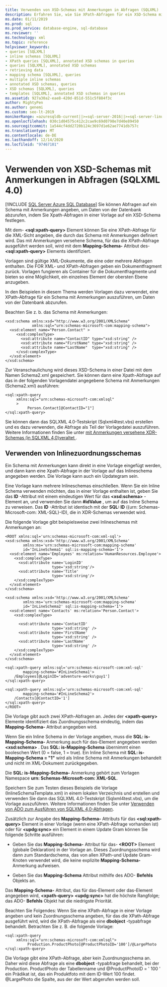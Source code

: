 ```yaml
---
title: Verwenden von XSD-Schemas mit Anmerkungen in Abfragen (SQLXML)
description: Erfahren Sie, wie Sie XPath-Abfragen für ein XSD-Schema mit Anmerkungen in SQLXML 4,0 angeben, um Daten aus der Datenbank abzurufen.
ms.date: 01/11/2019
ms.prod: sql
ms.prod_service: database-engine, sql-database
ms.reviewer: ''
ms.technology: xml
ms.topic: reference
helpviewer_keywords:
- queries [SQLXML]
- inline schemas [SQLXML]
- XPath queries [SQLXML], annotated XSD schemas in queries
- queries [SQLXML], annotated XSD schemas
- retrieving data
- mapping schema [SQLXML], queries
- multiple inline schemas
- annotated XSD schemas, queries
- XSD schemas [SQLXML], queries
- templates [SQLXML], annotated XSD schemas in queries
ms.assetid: 927a30a2-eae8-420d-851d-551c5f884f3c
author: MightyPen
ms.author: genemi
ms.custom: seo-lt-2019
monikerRange: =azuresqldb-current||>=sql-server-2016||>=sql-server-linux-2017||=azuresqldb-mi-current
ms.openlocfilehash: 030c1d04575c412c2cae9c69d0798e7d40e89450
ms.sourcegitcommit: 1a544cf4dd2720b124c3697d1e62ae7741db757c
ms.translationtype: MT
ms.contentlocale: de-DE
ms.lasthandoff: 12/14/2020
ms.locfileid: "97467101"
---
```

# <a name="using-annotated-xsd-schemas-in-queries-sqlxml-40"></a>Verwenden von XSD-Schemas mit Anmerkungen in Abfragen (SQLXML 4.0)
[!INCLUDE [SQL Server Azure SQL Database](../../../includes/applies-to-version/sql-asdb.md)]
  Sie können Abfragen auf ein Schema mit Anmerkungen angeben, um Daten von der Datenbank abzurufen, indem Sie Xpath-Abfragen in einer Vorlage auf ein XSD-Schema festlegen.  
  
 Mit dem- **\<sql:xpath-query>** Element können Sie eine XPath-Abfrage für die XML-Sicht angeben, die durch das Schema mit Anmerkungen definiert wird. Das mit Anmerkungen versehene Schema, für das die XPath-Abfrage ausgeführt werden soll, wird mit dem **Mapping-Schema-** Attribut des- **\<sql:xpath-query>** Elements identifiziert.  
  
 Vorlagen sind gültige XML-Dokumente, die eine oder mehrere Abfragen enthalten. Die FOR XML- und XPath-Abfragen geben ein Dokumentfragment zurück. Vorlagen fungieren als Container für die Dokumentfragmente und bieten so eine Möglichkeit, ein einzelnes Element der obersten Ebene anzugeben.  
  
 In den Beispielen in diesem Thema werden Vorlagen dazu verwendet, eine XPath-Abfrage für ein Schema mit Anmerkungen auszuführen, um Daten von der Datenbank abzurufen.  
  
 Beachten Sie z. b. das Schema mit Anmerkungen:  
  
```  
<xsd:schema xmlns:xsd="http://www.w3.org/2001/XMLSchema"   
            xmlns:sql="urn:schemas-microsoft-com:mapping-schema">  
  <xsd:element name="Person.Contact" >  
     <xsd:complexType>  
       <xsd:attribute name="ContactID" type="xsd:string" />   
       <xsd:attribute name="FirstName" type="xsd:string" />   
       <xsd:attribute name="LastName"  type="xsd:string" />   
     </xsd:complexType>  
  </xsd:element>  
</xsd:schema>  
```  
  
 Zur Veranschaulichung wird dieses XSD-Schema in einer Datei mit dem Namen Schema2.xml gespeichert. Sie können dann eine Xpath-Abfrage auf das in der folgenden Vorlagendatei angegebene Schema mit Anmerkungen (Schema2.xml) ausführen:  
  
```  
<sql:xpath-query   
     xmlns:sql="urn:schemas-microsoft-com:xmlsql"  
     >  
          Person.Contact[@ContactID="1"]  
</sql:xpath-query>  
```  
  
 Sie können dann das SQLXML 4.0-Testskript (Sqlxml4test.vbs) erstellen und es dazu verwenden, die Abfrage als Teil der Vorlagedatei auszuführen. Weitere Informationen finden Sie unter [mit Anmerkungen versehene XDR-Schemas &#40;in SQLXML 4,0&#41;veraltet ](../../../relational-databases/sqlxml/annotated-xsd-schemas/annotated-xdr-schemas-deprecated-in-sqlxml-4-0.md).  
  
## <a name="using-inline-mapping-schemas"></a>Verwenden von Inlinezuordnungsschemas  
 Ein Schema mit Anmerkungen kann direkt in eine Vorlage eingefügt werden, und dann kann eine Xpath-Abfrage in der Vorlage auf das Inlineschema angegeben werden. Die Vorlage kann auch ein Updategram sein.  
  
 Eine Vorlage kann mehrere Inlineschemas einschließen. Wenn Sie ein Inline Schema verwenden möchten, das in einer Vorlage enthalten ist, geben Sie das **ID** -Attribut mit einem eindeutigen Wert für das **\<xsd:schema>** -Element an, und verwenden Sie dann **#idValue** , um auf das Inline Schema zu verweisen. Das **ID** -Attribut ist identisch mit der **SQL: ID** ({urn: Schemas-Microsoft-com: XML-SQL}-ID), die in XDR-Schemas verwendet wird.  
  
 Die folgende Vorlage gibt beispielsweise zwei Inlineschemas mit Anmerkungen an:  
  
```  
<ROOT xmlns:sql='urn:schemas-microsoft-com:xml-sql'>  
<xsd:schema xmlns:xsd='http://www.w3.org/2001/XMLSchema'  
        xmlns:ms='urn:schemas-microsoft-com:mapping-schema'  
        id='InLineSchema1' sql:is-mapping-schema='1'>  
  <xsd:element name='Employees' ms:relation='HumanResources.Employee'>  
    <xsd:complexType>  
      <xsd:attribute name='LoginID'   
                     type='xsd:string'/>  
      <xsd:attribute name='Title'   
                     type='xsd:string'/>  
    </xsd:complexType>  
  </xsd:element>  
</xsd:schema>  
  
<xsd:schema xmlns:xsd='http://www.w3.org/2001/XMLSchema'  
        xmlns:ms='urn:schemas-microsoft-com:mapping-schema'  
        id='InLineSchema2' sql:is-mapping-schema='1'>  
  <xsd:element name='Contacts' ms:relation='Person.Contact'>  
    <xsd:complexType>  
  
      <xsd:attribute name='ContactID'   
                     type='xsd:string' />  
      <xsd:attribute name='FirstName'   
                     type='xsd:string' />  
      <xsd:attribute name='LastName'   
                     type='xsd:string' />  
    </xsd:complexType>  
  </xsd:element>  
</xsd:schema>  
  
<sql:xpath-query xmlns:sql='urn:schemas-microsoft-com:xml-sql'   
        mapping-schema='#InLineSchema1'>  
    /Employees[@LoginID='adventure-works\guy1']  
</sql:xpath-query>  
  
<sql:xpath-query xmlns:sql='urn:schemas-microsoft-com:xml-sql'   
        mapping-schema='#InLineSchema2'>  
    /Contacts[@ContactID='1']  
</sql:xpath-query>  
</ROOT>  
```  
  
 Die Vorlage gibt auch zwei XPath-Abfragen an. Jedes der **\<xpath-query>** Elemente identifiziert das Zuordnungsschema eindeutig, indem das **Mapping-Schema-** Attribut angegeben wird.  
  
 Wenn Sie ein Inline Schema in der Vorlage angeben, muss die **SQL: is-Mapping-Schema-** Anmerkung auch für das-Element angegeben werden **\<xsd:schema>** . Das **SQL: is-Mapping-Schema** übernimmt einen booleschen Wert (0 = false, 1 = true). Ein Inline Schema mit **SQL: is-Mapping-Schema = "1"** wird als Inline Schema mit Anmerkungen behandelt und nicht im XML-Dokument zurückgegeben.  
  
 Die **SQL: is-Mapping-Schema-** Anmerkung gehört zum Vorlagen Namespace **urn: Schemas-Microsoft-com: XML-SQL**.  
  
 Speichern Sie zum Testen dieses Beispiels die Vorlage (InlineSchemaTemplate.xml) in einem lokalen Verzeichnis und erstellen und verwenden Sie dann das SQLXML 4.0-Testskript (Sqlxml4test.vbs), um die Vorlage auszuführen. Weitere Informationen finden Sie unter [Verwenden von ADO zum Ausführen von SQLXML 4,0-Abfragen](../../../relational-databases/sqlxml/using-ado-to-execute-sqlxml-4-0-queries.md).  
  
 Zusätzlich zur Angabe des **Mapping-Schema-** Attributs für das **\<sql:xpath-query>** Element in einer Vorlage (wenn eine XPath-Abfrage vorhanden ist) oder für **\<updg:sync>** ein Element in einem Update Gram können Sie folgende Schritte ausführen:  
  
-   Geben Sie das **Mapping-Schema-** Attribut für das- **\<ROOT>** Element (globale Deklaration) in der Vorlage an. Dieses Zuordnungsschema wird dann zum Standardschema, das von allen XPath-und Update Gram-Knoten verwendet wird, die keine explizite **Mapping-Schema-** Anmerkung aufweisen.  
  
-   Geben Sie das **Mapping-Schema** Attribut mithilfe des ADO- **Befehls** Objekts an.  
  
 Das **Mapping-Schema-** Attribut, das für das-Element oder das-Element angegeben wird, **\<xpath-query>** **\<updg:sync>** hat die höchste Rangfolge; das ADO- **Befehls** Objekt hat die niedrigste Priorität.  
  
 Beachten Sie Folgendes: Wenn Sie eine XPath-Abfrage in einer Vorlage angeben und kein Zuordnungsschema angeben, für das die XPath-Abfrage ausgeführt wird, wird die XPath-Abfrage als eine **dbobject** -typabfrage behandelt. Betrachten Sie z. B. die folgende Vorlage:  
  
```  
<sql:xpath-query   
     xmlns:sql="urn:schemas-microsoft-com:xmlsql">  
          Production.ProductPhoto[@ProductPhotoID='100']/@LargePhoto  
</sql:xpath-query>  
```  
  
 Die Vorlage gibt eine XPath-Abfrage, aber kein Zuordnungsschema an. Daher wird diese Abfrage als eine **dbobject** -typabfrage behandelt, bei der Production. ProductPhoto der Tabellenname und @ProductPhotoID = ' 100 ' ein Prädikat ist, das ein Produktfoto mit dem ID-Wert 100 findet. @LargePhoto die Spalte, aus der der Wert abgerufen werden soll.  
  
  
